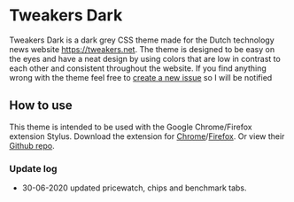 ﻿# Tweakers Dark
Tweakers Dark is a dark grey CSS theme made for the Dutch technology news website https://tweakers.net.
The theme is designed to be easy on the eyes and have a neat design by using colors that are low in contrast to each other and consistent throughout the website. If you find anything wrong with the theme feel free to [create a new issue](https://github.com/florisdg/tweakersdark/issues) so I will be notified

## How to use

This theme is intended to be used with the Google Chrome/Firefox extension Stylus. 
Download the extension for [Chrome](https://chrome.google.com/webstore/detail/stylus/clngdbkpkpeebahjckkjfobafhncgmne?hl=en)/[Firefox](https://addons.mozilla.org/en-US/firefox/addon/styl-us/). Or view their [Github repo](https://github.com/openstyles/stylus/).

### Update log
- 30-06-2020 updated pricewatch, chips and benchmark tabs.
